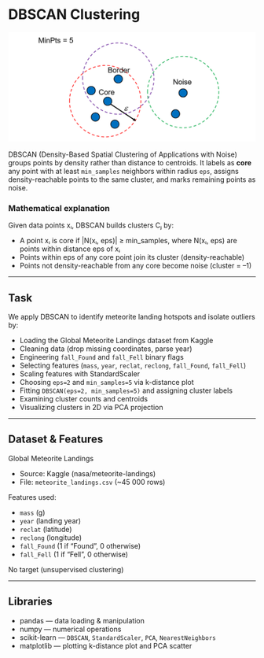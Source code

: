 # DBSCAN Clustering

![DBSCAN Illustration](./image.png)

DBSCAN (Density-Based Spatial Clustering of Applications with Noise) groups points by density rather than distance to centroids. It labels as **core** any point with at least `min_samples` neighbors within radius `eps`, assigns density-reachable points to the same cluster, and marks remaining points as noise.

### Mathematical explanation  

Given data points xᵢ, DBSCAN builds clusters Cⱼ by:  
- A point xᵢ is core if |N(xᵢ, eps)| ≥ min_samples, where N(xᵢ, eps) are points within distance eps of xᵢ  
- Points within eps of any core point join its cluster (density-reachable)  
- Points not density-reachable from any core become noise (cluster = –1)  

---

## Task

We apply DBSCAN to identify meteorite landing hotspots and isolate outliers by:  
- Loading the Global Meteorite Landings dataset from Kaggle  
- Cleaning data (drop missing coordinates, parse year)  
- Engineering `fall_Found` and `fall_Fell` binary flags  
- Selecting features (`mass`, `year`, `reclat`, `reclong`, `fall_Found`, `fall_Fell`)  
- Scaling features with StandardScaler  
- Choosing `eps=2` and `min_samples=5` via k-distance plot  
- Fitting `DBSCAN(eps=2, min_samples=5)` and assigning cluster labels  
- Examining cluster counts and centroids  
- Visualizing clusters in 2D via PCA projection  

---

## Dataset & Features

Global Meteorite Landings  
- Source: Kaggle (nasa/meteorite-landings)  
- File: `meteorite_landings.csv` (~45 000 rows)  

Features used:  
- `mass` (g)  
- `year` (landing year)  
- `reclat` (latitude)  
- `reclong` (longitude)  
- `fall_Found` (1 if “Found”, 0 otherwise)  
- `fall_Fell` (1 if “Fell”, 0 otherwise)  

No target (unsupervised clustering)  

---

## Libraries

- pandas — data loading & manipulation  
- numpy — numerical operations  
- scikit-learn — `DBSCAN`, `StandardScaler`, `PCA`, `NearestNeighbors`  
- matplotlib — plotting k-distance plot and PCA scatter  
